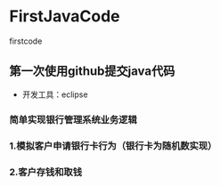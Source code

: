 # FirstJavaCode
   firstcode
## 第一次使用github提交java代码
- 开发工具：eclipse 
### 简单实现银行管理系统业务逻辑
### 1.模拟客户申请银行卡行为（银行卡为随机数实现）
### 2.客户存钱和取钱
